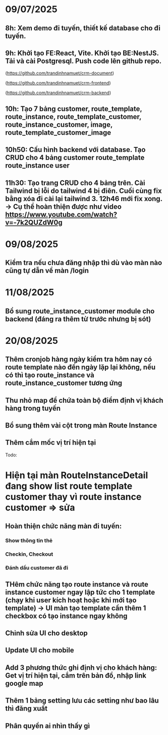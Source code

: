 # 09/07/2025

## 8h: Xem demo đi tuyến, thiết kế database cho đi tuyến.

## 9h: Khởi tạo FE:React, Vite. Khởi tạo BE:NestJS. Tải và cài Postgresql. Push code lên github repo.

(https://github.com/trandinhnamuet/crm-document)

(https://github.com/trandinhnamuet/crm-frontend)

(https://github.com/trandinhnamuet/crm-backend)

## 10h: Tạo 7 bảng customer, route_template, route_instance, route_template_customer, route_instance_customer, image, route_template_customer_image

## 10h50: Cấu hình backend với database. Tạo CRUD cho 4 bảng customer route_template route_instance user

## 11h30: Tạo trang CRUD cho 4 bảng trên. Cài Tailwind bị lỗi do tailwind 4 bị điên. Cuối cùng fix bằng xóa đi cài lại tailwind 3. 12h46 mới fix xong. -> Cụ thể hoàn thiện được như video https://www.youtube.com/watch?v=-7k2QUZdW0g

# 09/08/2025
## Kiểm tra nếu chưa đăng nhập thì dù vào màn nào cũng tự dẫn về màn /login

# 11/08/2025
## Bổ sung route_instance_customer module cho backend (đáng ra thêm từ trước nhưng bị sót)

# 20/08/2025
## Thêm cronjob hàng ngày kiểm tra hôm nay có route template nào đến ngày lặp lại không, nếu có thì tạo route_instance và route_instance_customer tương ứng

## Thu nhỏ map để chứa toàn bộ điểm định vị khách hàng trong tuyến
## Bổ sung thêm vài cột trong màn Route Instance
## Thêm cắm mốc vị trí hiện tại
Todo:

# Hiện tại màn RouteInstanceDetail đang show list route template customer thay vì route instance customer => sửa

## Hoàn thiện chức năng màn đi tuyến:
### Show thông tin thẻ
### Checkin, Checkout
### Đánh dấu customer đã đi
### 

## THêm chức năng tạo route instance và route instance customer ngay lập tức cho 1 template (chạy khi user kích hoạt hoặc khi mới tạo template) -> UI màn tạo template cần thêm 1 checkbox có tạo instance ngay không

## Chỉnh sửa UI cho desktop
## Update UI cho mobile

## Add 3 phương thức ghi định vị cho khách hàng: Get vị trí hiện tại, cắm trên bản đồ, nhập link google map
## Thêm 1 bảng setting lưu các setting như bao lâu thì đăng xuất
## Phân quyền ai nhìn thấy gì

#